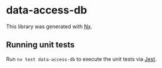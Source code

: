 # data-access-db

This library was generated with [Nx](https://nx.dev).

## Running unit tests

Run `nx test data-access-db` to execute the unit tests via [Jest](https://jestjs.io).
